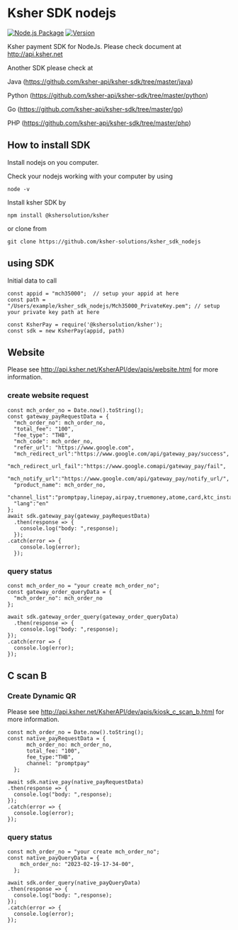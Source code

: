  
# Ksher SDK nodejs
[![Node.js Package](https://github.com/ksher-solutions/ksher_sdk_nodejs/actions/workflows/npm-publish.yml/badge.svg)](https://github.com/ksher-solutions/ksher_sdk_nodejs/actions/workflows/npm-publish.yml)
[![Version](https://img.shields.io/npm/v/@kshersolution/ksher)](https://www.npmjs.com/package/@kshersolution/ksher)

Ksher payment SDK for NodeJs. Please check document at http://api.ksher.net

Another SDK please check at

Java (https://github.com/ksher-api/ksher-sdk/tree/master/java)

Python (https://github.com/ksher-api/ksher-sdk/tree/master/python)
    
Go (https://github.com/ksher-api/ksher-sdk/tree/master/go)

PHP (https://github.com/ksher-api/ksher-sdk/tree/master/php)

## How to install SDK

Install nodejs on you computer.

Check your nodejs working with your computer by using

```
node -v
```

Install ksher SDK by 

```
npm install @kshersolution/ksher
```
or clone from

```
git clone https://github.com/ksher-solutions/ksher_sdk_nodejs
```

## using SDK

Initial data to call

```
const appid = "mch35000";  // setup your appid at here
const path = "/Users/example/ksher_sdk_nodejs/Mch35000_PrivateKey.pem"; // setup your private key path at here

const KsherPay = require('@kshersolution/ksher');
const sdk = new KsherPay(appid, path)
```

## Website

Please see http://api.ksher.net/KsherAPI/dev/apis/website.html for more information.

### create website request
```
const mch_order_no = Date.now().toString();
const gateway_payRequestData = {   
  "mch_order_no": mch_order_no,
  "total_fee": "100",
  "fee_type": "THB",
  "mch_code": mch_order_no,
  "refer_url": "https://www.google.com",
  "mch_redirect_url":"https://www.google.com/api/gateway_pay/success",
  "mch_redirect_url_fail":"https://www.google.comapi/gateway_pay/fail",
  "mch_notify_url":"https://www.google.com/api/gateway_pay/notify_url/",
  "product_name": mch_order_no,
  "channel_list":"promptpay,linepay,airpay,truemoney,atome,card,ktc_instal,kbank_instal,kcc_instal,kfc_instal,scb_easy,bbl_deeplink,baybank_deeplink,kplus,alipay,wechat,card,ktc_instal,kbank_instal,kcc_instal,kfc_instal",
  "lang":"en"
};
await sdk.gateway_pay(gateway_payRequestData)
  .then(response => {
    console.log("body: ",response);
  });
.catch(error => {
    console.log(error);
  });
```
### query status

```
const mch_order_no = "your create mch_order_no";
const gateway_order_queryData = {   
  "mch_order_no": mch_order_no
};

await sdk.gateway_order_query(gateway_order_queryData)
  .then(response => {
    console.log("body: ",response);
});
.catch(error => {
  console.log(error);
});
```

## C scan B

### Create Dynamic QR
Please see http://api.ksher.net/KsherAPI/dev/apis/kiosk_c_scan_b.html for more information.
```
const mch_order_no = Date.now().toString();
const native_payRequestData = {
      mch_order_no: mch_order_no,
      total_fee: "100",
      fee_type:"THB",
      channel: "promptpay"
  };

await sdk.native_pay(native_payRequestData)
.then(response => {
  console.log("body: ",response);
});
.catch(error => {
  console.log(error);
});
```

### query status

```
const mch_order_no = "your create mch_order_no";
const native_payQueryData = {
    mch_order_no: "2023-02-19-17-34-00",
  };

await sdk.order_query(native_payQueryData)
.then(response => {
  console.log("body: ",response);
});
.catch(error => {
  console.log(error);
});
```